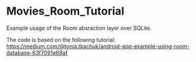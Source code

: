 # Movies_Room_Tutorial

Example usage of the Room absraction layer over SQLite.

The code is based on the following tutorial:
https://medium.com/@tonia.tkachuk/android-app-example-using-room-database-63f7091e69af
